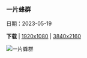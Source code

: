 ### 一片蜂群

日期：2023-05-19

**下载**  |  [1920x1080](https://cn.bing.com/th?id=OHR.EuropeanHoneybee_ZH-CN5191293837_1920x1080.jpg)  |  [3840x2160](https://cn.bing.com/th?id=OHR.EuropeanHoneybee_ZH-CN5191293837_UHD.jpg)

![一片蜂群](https://cn.bing.com/th?id=OHR.EuropeanHoneybee_ZH-CN5191293837_1920x1080.jpg "谢菲尔德的欧洲蜜蜂, 英格兰 (© Deborah Vernon/Alamy)")

